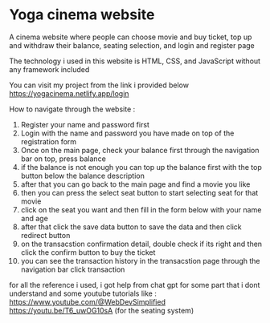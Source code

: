# Yoga cinema website
A cinema website where people can choose movie and buy ticket, top up and withdraw their balance,  seating selection, and login and register page 

The technology i used in this website is HTML, CSS, and JavaScript without any framework included 

You can visit my project from the link i provided below 
https://yogacinema.netlify.app/login

How to navigate through the website :
1. Register your name and password first
2. Login with the name and password you have made on top of the registration form
3. Once on the main page, check your balance first through the navigation bar on top, press balance
4. if the balance is not enough you can top up the balance first with the top button below the balance description
5. after that you can go back to the main page and find a movie you like
6. then you can press the select seat button to start selecting seat for that movie
7. click on the seat you want and then fill in the form below with your name and age
8. after that click the save data button to save the data and then click redirect button
9. on the transacstion confirmation detail, double check if its right and then click the confirm button to buy the ticket 
10. you can see the transaction history in the transacstion page through the navigation bar click transaction 


for all the reference i used, i got help from chat gpt for some part that i dont understand and some youtube tutorials like :
https://www.youtube.com/@WebDevSimplified
https://youtu.be/T6_uwOG10sA (for the seating system)